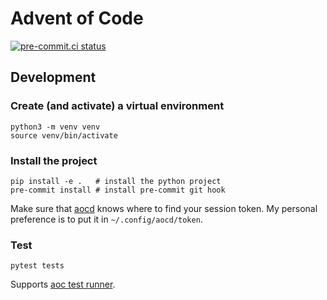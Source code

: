 # Advent of Code

[![pre-commit.ci status](https://results.pre-commit.ci/badge/github/cj81499/advent-of-code/main.svg)](https://results.pre-commit.ci/latest/github/cj81499/advent-of-code/main)

## Development

### Create (and activate) a virtual environment

```shell
python3 -m venv venv
source venv/bin/activate
```

### Install the project

```shell
pip install -e .   # install the python project
pre-commit install # install pre-commit git hook
```

Make sure that [aocd](https://github.com/wimglenn/advent-of-code-data) knows where to find your session token.
My personal preference is to put it in `~/.config/aocd/token`.

### Test

```shell
pytest tests
```

Supports [aoc test runner](https://github.com/wimglenn/advent-of-code-data#verify-your-code-against-multiple-different-inputs).
